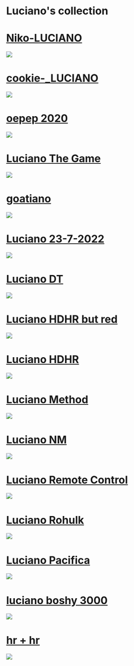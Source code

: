 # Luciano's collection 



# [Niko-LUCIANO](https://github.com/rudj-skinhub/woal/raw/tyfh/luciano/Niko-LUCIANO.osk)
[![](https://i.imgur.com/nrFmPzJ.png)](https://github.com/rudj-skinhub/woal/raw/tyfh/luciano/Niko-LUCIANO.osk)

# [cookie-_LUCIANO](https://github.com/rudj-skinhub/woal/raw/tyfh/luciano/cookie-_LUCIANO.osk)
[![](https://i.imgur.com/dSlhJQa.png)](https://github.com/rudj-skinhub/woal/raw/tyfh/luciano/cookie-_LUCIANO.osk)

# [oepep 2020](https://github.com/rudj-skinhub/woal/raw/tyfh/luciano/oepep_2020.osk)
[![](https://i.imgur.com/O18NGLK.png)](https://github.com/rudj-skinhub/woal/raw/tyfh/luciano/oepep_2020.osk)

# [Luciano The Game](https://github.com/rudj-skinhub/woal/raw/tyfh/luciano/Luciano%20The%20Game.osk)
[![](https://cdn.discordapp.com/attachments/998327846068035626/1019694450408161411/Luciano_The_Game.jpg)](https://github.com/rudj-skinhub/woal/raw/tyfh/luciano/Luciano%20The%20Game.osk)

# [goatiano](https://github.com/rudj-skinhub/woal/raw/tyfh/luciano/goatiano.osk)
[![](https://cdn.discordapp.com/attachments/998327846068035626/1019694450865352774/goatiano.jpg)](https://github.com/rudj-skinhub/woal/raw/tyfh/luciano/goatiano.osk)

# [Luciano 23-7-2022](https://github.com/rudj-skinhub/woal/raw/tyfh/luciano/Luciano%2023-7-2022.osk)
[![](https://cdn.discordapp.com/attachments/998327846068035626/1019694451439964251/Luciano_23-7-2022.jpg)](https://github.com/rudj-skinhub/woal/raw/tyfh/luciano/Luciano%2023-7-2022.osk)

# [Luciano DT](https://github.com/rudj-skinhub/woal/raw/tyfh/luciano/Luciano%20DT.osk)
[![](https://cdn.discordapp.com/attachments/998327846068035626/1019694451964248115/Luciano_DT.jpg)](https://github.com/rudj-skinhub/woal/raw/tyfh/luciano/Luciano%20DT.osk)

# [Luciano HDHR but red](https://github.com/rudj-skinhub/woal/raw/tyfh/luciano/Luciano%20HDHR%20but%20red.osk)
[![](https://cdn.discordapp.com/attachments/998327846068035626/1019694452413042688/Luciano_HDHR_but_red.jpg)](https://github.com/rudj-skinhub/woal/raw/tyfh/luciano/Luciano%20HDHR%20but%20red.osk)

# [Luciano HDHR](https://github.com/rudj-skinhub/woal/raw/tyfh/luciano/Luciano%20HDHR.osk)
[![](https://cdn.discordapp.com/attachments/998327846068035626/1019694452777951252/Luciano_HDHR.jpg)](https://github.com/rudj-skinhub/woal/raw/tyfh/luciano/Luciano%20HDHR.osk)

# [Luciano Method](https://github.com/rudj-skinhub/woal/raw/tyfh/luciano/Luciano%20Method.osk)
[![](https://cdn.discordapp.com/attachments/998327846068035626/1019694453214171199/Luciano_Method.jpg)](https://github.com/rudj-skinhub/woal/raw/tyfh/luciano/Luciano%20Method.osk)

# [Luciano NM](https://github.com/rudj-skinhub/woal/raw/tyfh/luciano/Luciano%20NM.osk)
[![](https://cdn.discordapp.com/attachments/998327846068035626/1019694453545513040/Luciano_NM.jpg)](https://github.com/rudj-skinhub/woal/raw/tyfh/luciano/Luciano%20NM.osk)

# [Luciano Remote Control](https://github.com/rudj-skinhub/woal/raw/tyfh/luciano/Luciano%20Remote%20Control.osk)
[![](https://cdn.discordapp.com/attachments/998327846068035626/1019694453918793779/Luciano_Remote_Control.jpg)](https://github.com/rudj-skinhub/woal/raw/tyfh/luciano/Luciano%20Remote%20Control.osk)

# [Luciano Rohulk](https://github.com/rudj-skinhub/woal/raw/tyfh/luciano/Luciano%20Rohulk.osk)
[![](https://cdn.discordapp.com/attachments/998327846068035626/1019694454241763389/Luciano_Rohulk.jpg)](https://github.com/rudj-skinhub/woal/raw/tyfh/luciano/Luciano%20Rohulk.osk)

# [Luciano Pacifica](https://github.com/rudj-skinhub/woal/raw/tyfh/luciano/Luciano%20Pacifica.osk)
[![](https://cdn.discordapp.com/attachments/998327846068035626/1019694471052542023/Lucinia_Pacifica.jpg)](https://github.com/rudj-skinhub/woal/raw/tyfh/luciano/Luciano%20Pacifica.osk)

# [luciano boshy 3000](https://github.com/rudj-skinhub/woal/raw/tyfh/luciano/luciano%20boshy%203000.osk)
[![](https://cdn.discordapp.com/attachments/998327846068035626/1023734611362205696/screenshot336.jpg)](https://github.com/rudj-skinhub/woal/raw/tyfh/luciano/luciano%20boshy%203000.osk)

# [hr + hr](https://github.com/rudj-skinhub/woal/raw/tyfh/luciano/hr%20%2B%20hr.osk)
[![](https://cdn.discordapp.com/attachments/998327846068035626/1023734020296671312/screenshot335.jpg)](https://github.com/rudj-skinhub/woal/raw/tyfh/luciano/hr%20%2B%20hr.osk)
